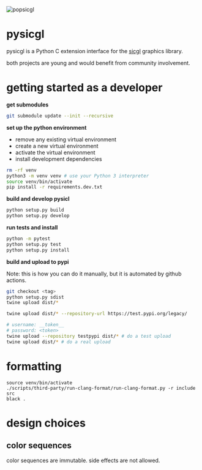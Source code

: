 ![popsicgl](./docs/assets/popsicgl.WEBP)

# pysicgl

pysicgl is a Python C extension interface for the [sicgl](https://github.com/oclyke/sicgl) graphics library.

both projects are young and would benefit from community involvement.

# getting started as a developer

**get submodules**

```bash
git submodule update --init --recursive
```

**set up the python environment**

* remove any existing virtual environment
* create a new virtual environment
* activate the virtual environment
* install development dependencies

```bash
rm -rf venv
python3 -m venv venv # use your Python 3 interpreter
source venv/bin/activate
pip install -r requirements.dev.txt
```

**build and develop pysicl**

```bash
python setup.py build
python setup.py develop
```

**run tests and install**

```bash
python -m pytest
python setup.py test
python setup.py install
```

**build and upload to pypi**

Note: this is how you can do it manually, but it is automated by github actions.

```bash
git checkout <tag>
python setup.py sdist
twine upload dist/*

twine upload dist/* --repository-url https://test.pypi.org/legacy/

# username: __token__
# password: <token>
twine upload --repository testpypi dist/* # do a test upload
twine upload dist/* # do a real upload
```

# formatting

```
source venv/bin/activate
./scripts/third-party/run-clang-format/run-clang-format.py -r include src
black .
```

# design choices

## color sequences

color sequences are immutable. side effects are not allowed.
